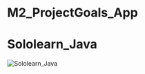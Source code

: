 # M2_ProjectGoals_App
# Sololearn_Java
![Sololearn_Java](https://user-images.githubusercontent.com/59721579/158002171-03ff062c-99dd-4b26-a04d-34a56571301c.jpeg)

